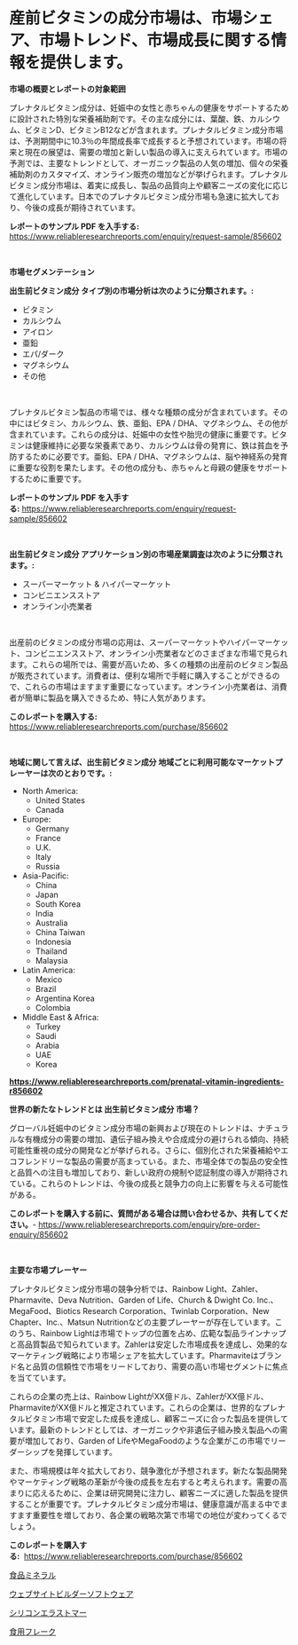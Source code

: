 <p><h1>産前ビタミンの成分市場は、市場シェア、市場トレンド、市場成長に関する情報を提供します。</h1></p><p><strong>市場の概要とレポートの対象範囲</strong></p>
<p><p>プレナタルビタミン成分は、妊娠中の女性と赤ちゃんの健康をサポートするために設計された特別な栄養補助剤です。その主な成分には、葉酸、鉄、カルシウム、ビタミンD、ビタミンB12などが含まれます。プレナタルビタミン成分市場は、予測期間中に10.3％の年間成長率で成長すると予想されています。市場の将来と現在の展望は、需要の増加と新しい製品の導入に支えられています。市場の予測では、主要なトレンドとして、オーガニック製品の人気の増加、個々の栄養補助剤のカスタマイズ、オンライン販売の増加などが挙げられます。プレナタルビタミン成分市場は、着実に成長し、製品の品質向上や顧客ニーズの変化に応じて進化しています。日本でのプレナタルビタミン成分市場も急速に拡大しており、今後の成長が期待されています。</p></p>
<p><strong>レポートのサンプル PDF を入手する:</strong> <a href="https://www.reliableresearchreports.com/enquiry/request-sample/856602">https://www.reliableresearchreports.com/enquiry/request-sample/856602</a></p>
<p>&nbsp;</p>
<p><strong>市場セグメンテーション</strong></p>
<p><strong>出生前ビタミン成分 タイプ別の市場分析は次のように分類されます。:</strong></p>
<p><ul><li>ビタミン</li><li>カルシウム</li><li>アイロン</li><li>亜鉛</li><li>エパ/ダーク</li><li>マグネシウム</li><li>その他</li></ul></p>
<p>&nbsp;</p>
<p><p>プレナタルビタミン製品の市場では、様々な種類の成分が含まれています。その中にはビタミン、カルシウム、鉄、亜鉛、EPA / DHA、マグネシウム、その他が含まれています。これらの成分は、妊娠中の女性や胎児の健康に重要です。ビタミンは健康維持に必要な栄養素であり、カルシウムは骨の発育に、鉄は貧血を予防するために必要です。亜鉛、EPA / DHA、マグネシウムは、脳や神経系の発育に重要な役割を果たします。その他の成分も、赤ちゃんと母親の健康をサポートするために重要です。</p></p>
<p><strong>レポートのサンプル PDF を入手する:</strong>&nbsp;<a href="https://www.reliableresearchreports.com/enquiry/request-sample/856602">https://www.reliableresearchreports.com/enquiry/request-sample/856602</a></p>
<p>&nbsp;</p>
<p><strong> 出生前ビタミン成分 アプリケーション別の市場産業調査は次のように分類されます。:</strong></p>
<p><ul><li>スーパーマーケット & ハイパーマーケット</li><li>コンビニエンスストア</li><li>オンライン小売業者</li></ul></p>
<p>&nbsp;</p>
<p><p>出産前のビタミンの成分市場の応用は、スーパーマーケットやハイパーマーケット、コンビニエンスストア、オンライン小売業者などのさまざまな市場で見られます。これらの場所では、需要が高いため、多くの種類の出産前のビタミン製品が販売されています。消費者は、便利な場所で手軽に購入することができるので、これらの市場はますます重要になっています。オンライン小売業者は、消費者が簡単に製品を購入できるため、特に人気があります。</p></p>
<p><strong>このレポートを購入する:</strong>&nbsp; <a href="https://www.reliableresearchreports.com/purchase/856602">https://www.reliableresearchreports.com/purchase/856602</a></p>
<p>&nbsp;</p>
<p><strong>地域に関して言えば、出生前ビタミン成分 地域ごとに利用可能なマーケットプレーヤーは次のとおりです。:</strong></p>
<p><ul>
    <li>
        North America:
        <ul>
            <li>United States</li>
            <li>Canada</li>
        </ul>
    </li>
    <li>
        Europe:
        <ul>
            <li>Germany</li>
            <li>France</li>
            <li>U.K.</li>
            <li>Italy</li>
            <li>Russia</li>
        </ul>
    </li>
    <li>
        Asia-Pacific:
        <ul>
            <li>China</li>
            <li>Japan</li>
            <li>South Korea</li>
            <li>India</li>
            <li>Australia</li>
            <li>China Taiwan</li>
            <li>Indonesia</li>
            <li>Thailand</li>
            <li>Malaysia</li>
        </ul>
    </li>
    <li>
        Latin America:
        <ul>
            <li>Mexico</li>
            <li>Brazil</li>
            <li>Argentina Korea</li>
            <li>Colombia</li>
        </ul>
    </li>
    <li>
        Middle East & Africa:
        <ul>
            <li>Turkey</li>
            <li>Saudi</li>
            <li>Arabia</li>
            <li>UAE</li>
            <li>Korea</li>
        </ul>
    </li>
    </ul></p>
<p><strong><a href="https://www.reliableresearchreports.com/prenatal-vitamin-ingredients-r856602">https://www.reliableresearchreports.com/prenatal-vitamin-ingredients-r856602</a></strong>&nbsp;</p>
<p><strong>世界の新たなトレンドとは 出生前ビタミン成分 市場？</strong></p>
<p><p>グローバル妊娠中のビタミン成分市場の新興および現在のトレンドは、ナチュラルな有機成分の需要の増加、遺伝子組み換えや合成成分の避けられる傾向、持続可能性重視の成分の開発などが挙げられる。さらに、個別化された栄養補給やエコフレンドリーな製品の需要が高まっている。また、市場全体での製品の安全性と品質への注目も増加しており、新しい政府の規制や認証制度の導入が期待されている。これらのトレンドは、今後の成長と競争力の向上に影響を与える可能性がある。</p></p>
<p><strong>このレポートを購入する前に、質問がある場合は問い合わせるか、共有してください。</strong>- <a href="https://www.reliableresearchreports.com/enquiry/pre-order-enquiry/856602">https://www.reliableresearchreports.com/enquiry/pre-order-enquiry/856602</a></p>
<p>&nbsp;</p>
<p><strong>主要な市場プレーヤー</strong></p>
<p><p>プレナタルビタミン成分市場の競争分析では、Rainbow Light、Zahler、Pharmavite、Deva Nutrition、Garden of Life、Church & Dwight Co. Inc.、MegaFood、Biotics Research Corporation、Twinlab Corporation、New Chapter、Inc.、Matsun Nutritionなどの主要プレーヤーが存在しています。このうち、Rainbow Lightは市場でトップの位置を占め、広範な製品ラインナップと高品質製品で知られています。Zahlerは安定した市場成長を達成し、効果的なマーケティング戦略により市場シェアを拡大しています。Pharmaviteはブランド名と品質の信頼性で市場をリードしており、需要の高い市場セグメントに焦点を当てています。</p><p>これらの企業の売上は、Rainbow LightがXX億ドル、ZahlerがXX億ドル、PharmaviteがXX億ドルと推定されています。これらの企業は、世界的なプレナタルビタミン市場で安定した成長を達成し、顧客ニーズに合った製品を提供しています。最新のトレンドとしては、オーガニックや非遺伝子組み換え製品への需要が増加しており、Garden of LifeやMegaFoodのような企業がこの市場でリーダーシップを発揮しています。</p><p>また、市場規模は年々拡大しており、競争激化が予想されます。新たな製品開発やマーケティング戦略の革新が今後の成長を左右すると考えられます。需要の高まりに応えるために、企業は研究開発に注力し、顧客ニーズに適した製品を提供することが重要です。プレナタルビタミン成分市場は、健康意識が高まる中でますます重要性を増しており、各企業の戦略次第で市場での地位が変わってくるでしょう。</p></p>
<p><strong>このレポートを購入する:</strong>&nbsp;&nbsp;<a href="https://www.reliableresearchreports.com/purchase/856602">https://www.reliableresearchreports.com/purchase/856602</a></p>
<p><p><a href="https://github.com/RodHoppe07/Market-Research-Report-List-1/blob/main/679033619169.md">食品ミネラル</a></p><p><a href="https://medium.com/@camerondowd204/web%E3%82%B5%E3%82%A4%E3%83%88%E3%83%93%E3%83%AB%E3%83%80%E3%83%BC%E3%82%BD%E3%83%95%E3%83%88%E3%82%A6%E3%82%A7%E3%82%A2%E5%B8%82%E5%A0%B4-2031%E5%B9%B4%E3%81%BE%E3%81%A7%E3%81%AE%E3%83%88%E3%83%AC%E3%83%B3%E3%83%89-%E4%BA%88%E6%B8%AC-%E7%AB%B6%E4%BA%89%E5%88%86%E6%9E%90-703fe149be6e">ウェブサイトビルダーソフトウェア</a></p><p><a href="https://medium.com/@brittanyvon2023/%E3%82%B7%E3%83%AA%E3%82%B3%E3%83%BC%E3%83%B3%E3%82%A8%E3%83%A9%E3%82%B9%E3%83%88%E3%83%9E%E3%83%BC%E5%B8%82%E5%A0%B4%E5%88%86%E6%9E%90%E3%81%A82024%E5%B9%B4%E3%81%8B%E3%82%892031%E5%B9%B4%E3%81%BE%E3%81%A7%E3%81%AE%E4%BA%88%E6%B8%AC%E3%82%B5%E3%82%A4%E3%82%BA-22ad1f7bed63">シリコンエラストマー</a></p><p><a href="https://github.com/laurenreichert/Market-Research-Report-List-1/blob/main/559986519168.md">食用フレーク</a></p></p>
